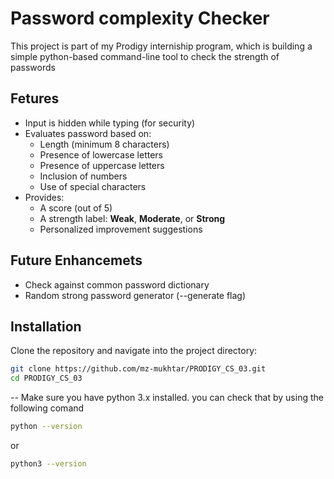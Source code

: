 # Password complexity Checker

This project is part of my Prodigy interniship program, which is building a simple python-based command-line tool to check the strength of passwords

## Fetures


- Input is hidden while typing (for security)
- Evaluates password based on:
  - Length (minimum 8 characters)
  - Presence of lowercase letters
  - Presence of uppercase letters
  - Inclusion of numbers
  - Use of special characters
- Provides:
  - A score (out of 5)
  - A strength label: **Weak**, **Moderate**, or **Strong**
  - Personalized improvement suggestions

## Future Enhancemets
- Check against common password dictionary
- Random strong password generator (--generate flag)


## Installation

Clone the repository and navigate into the project directory:

```bash
git clone https://github.com/mz-mukhtar/PRODIGY_CS_03.git
cd PRODIGY_CS_03
```
-- Make sure you have python 3.x installed. you can check that by using the following comand
```bash
python --version
```
or

```bash
python3 --version
```
